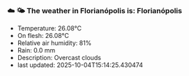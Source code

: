 ### ☁️ 🌤️  The weather in Florianópolis is: Florianópolis

- Temperature: 26.08°C
- On flesh: 26.08°C
- Relative air humidity: 81%
- Rain: 0.0 mm
- Description: Overcast clouds
- last updated: 2025-10-04T15:14:25.430474

